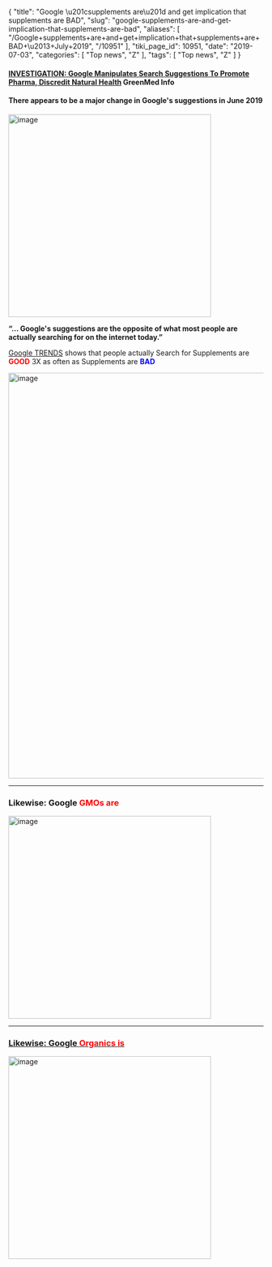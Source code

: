 {
    "title": "Google \u201csupplements are\u201d and get implication that supplements are BAD",
    "slug": "google-supplements-are-and-get-implication-that-supplements-are-bad",
    "aliases": [
        "/Google+supplements+are+and+get+implication+that+supplements+are+BAD+\u2013+July+2019",
        "/10951"
    ],
    "tiki_page_id": 10951,
    "date": "2019-07-03",
    "categories": [
        "Top news",
        "Z"
    ],
    "tags": [
        "Top news",
        "Z"
    ]
}


#### [INVESTIGATION: Google Manipulates Search Suggestions To Promote Pharma, Discredit Natural Health](https://www.greenmedinfo.com/blog/investigation-google-search-autosuggestions-program-users-pro-pharma-anti-health-) GreenMed Info

#### There appears to be a major change in Google's suggestions in June 2019

<img src="https://d1bk1kqxc0sym.cloudfront.net/attachments/jpeg/supplements-are.jpg" alt="image" width="400">

 **“… Google's suggestions are the opposite of what most people are actually searching for on the internet today.”** 

[Google TRENDS](https://trends.google.com/trends/explore?q=supplements%20are%20bad,supplements%20are%20good%20) shows that people actually Search for Supplements are  **<span style="color:#F00;">GOOD</span>**  3X as often as Supplements are  **<span style="color:#00F;">BAD</span>** 

<img src="https://d1bk1kqxc0sym.cloudfront.net/attachments/jpeg/supp-are.jpg" alt="image" width="800">

---

### Likewise: Google <span style="color:#F00;">GMOs are</span>

<img src="https://d1bk1kqxc0sym.cloudfront.net/attachments/jpeg/gmos-are.jpg" alt="image" width="400">

---

### [Likewise: Google  <span style="color:#F00;">Organics is</span>](https://www.greenmedinfo.com/blog/google-organic-lie-supplements-are-dangerous-chiropractic-fake-and-other-thoughts)

<img src="https://d1bk1kqxc0sym.cloudfront.net/attachments/jpeg/organic-is-a-lie.jpg" alt="image" width="400">